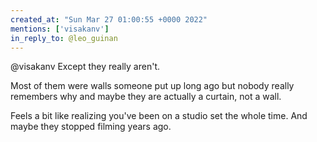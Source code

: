 ```yaml
---
created_at: "Sun Mar 27 01:00:55 +0000 2022"
mentions: ['visakanv']
in_reply_to: @leo_guinan
---
```


@visakanv Except they really aren't.

Most of them were walls someone put up long ago but nobody really remembers why and maybe they are actually a curtain, not a wall.

Feels a bit like realizing you've been on a studio set the whole time. And maybe they stopped filming years ago.